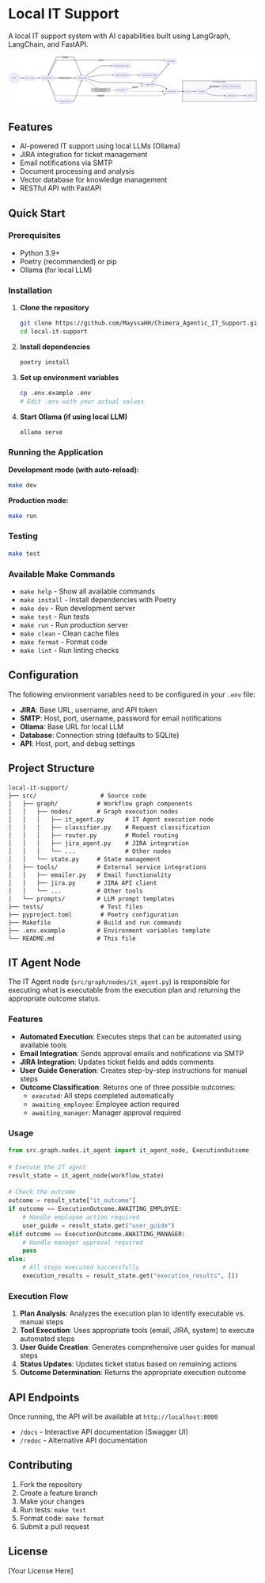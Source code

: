 # Local IT Support

A local IT support system with AI capabilities built using LangGraph, LangChain, and FastAPI.

![Graph](src/graph/Graph.png)

## Features

- AI-powered IT support using local LLMs (Ollama)
- JIRA integration for ticket management
- Email notifications via SMTP
- Document processing and analysis
- Vector database for knowledge management
- RESTful API with FastAPI

## Quick Start

### Prerequisites

- Python 3.9+
- Poetry (recommended) or pip
- Ollama (for local LLM)

### Installation

1. **Clone the repository**
   ```bash
   git clone https://github.com/MayssaHH/Chimera_Agentic_IT_Support.git
   cd local-it-support
   ```

2. **Install dependencies**
   ```bash
   poetry install
   ```

3. **Set up environment variables**
   ```bash
   cp .env.example .env
   # Edit .env with your actual values
   ```

4. **Start Ollama (if using local LLM)**
   ```bash
   ollama serve
   ```

### Running the Application

**Development mode (with auto-reload):**
```bash
make dev
```

**Production mode:**
```bash
make run
```



### Testing

```bash
make test
```

### Available Make Commands

- `make help` - Show all available commands
- `make install` - Install dependencies with Poetry
- `make dev` - Run development server
- `make test` - Run tests
- `make run` - Run production server
- `make clean` - Clean cache files
- `make format` - Format code
- `make lint` - Run linting checks

## Configuration

The following environment variables need to be configured in your `.env` file:

- **JIRA**: Base URL, username, and API token
- **SMTP**: Host, port, username, password for email notifications
- **Ollama**: Base URL for local LLM
- **Database**: Connection string (defaults to SQLite)
- **API**: Host, port, and debug settings

## Project Structure

```
local-it-support/
├── src/                  # Source code
│   ├── graph/           # Workflow graph components
│   │   ├── nodes/       # Graph execution nodes
│   │   │   ├── it_agent.py      # IT Agent execution node
│   │   │   ├── classifier.py    # Request classification
│   │   │   ├── router.py        # Model routing
│   │   │   ├── jira_agent.py    # JIRA integration
│   │   │   └── ...              # Other nodes
│   │   └── state.py     # State management
│   ├── tools/           # External service integrations
│   │   ├── emailer.py   # Email functionality
│   │   ├── jira.py      # JIRA API client
│   │   └── ...          # Other tools
│   └── prompts/         # LLM prompt templates
├── tests/                # Test files
├── pyproject.toml        # Poetry configuration
├── Makefile             # Build and run commands
├── .env.example         # Environment variables template
└── README.md            # This file
```

## IT Agent Node

The IT Agent node (`src/graph/nodes/it_agent.py`) is responsible for executing what is executable from the execution plan and returning the appropriate outcome status.

### Features

- **Automated Execution**: Executes steps that can be automated using available tools
- **Email Integration**: Sends approval emails and notifications via SMTP
- **JIRA Integration**: Updates ticket fields and adds comments
- **User Guide Generation**: Creates step-by-step instructions for manual steps
- **Outcome Classification**: Returns one of three possible outcomes:
  - `executed`: All steps completed automatically
  - `awaiting_employee`: Employee action required
  - `awaiting_manager`: Manager approval required

### Usage

```python
from src.graph.nodes.it_agent import it_agent_node, ExecutionOutcome

# Execute the IT agent
result_state = it_agent_node(workflow_state)

# Check the outcome
outcome = result_state["it_outcome"]
if outcome == ExecutionOutcome.AWAITING_EMPLOYEE:
    # Handle employee action required
    user_guide = result_state.get("user_guide")
elif outcome == ExecutionOutcome.AWAITING_MANAGER:
    # Handle manager approval required
    pass
else:
    # All steps executed successfully
    execution_results = result_state.get("execution_results", [])
```

### Execution Flow

1. **Plan Analysis**: Analyzes the execution plan to identify executable vs. manual steps
2. **Tool Execution**: Uses appropriate tools (email, JIRA, system) to execute automated steps
3. **User Guide Creation**: Generates comprehensive user guides for manual steps
4. **Status Updates**: Updates ticket status based on remaining actions
5. **Outcome Determination**: Returns the appropriate execution outcome

## API Endpoints

Once running, the API will be available at `http://localhost:8000`

- `/docs` - Interactive API documentation (Swagger UI)
- `/redoc` - Alternative API documentation

## Contributing

1. Fork the repository
2. Create a feature branch
3. Make your changes
4. Run tests: `make test`
5. Format code: `make format`
6. Submit a pull request



## License

[Your License Here]
